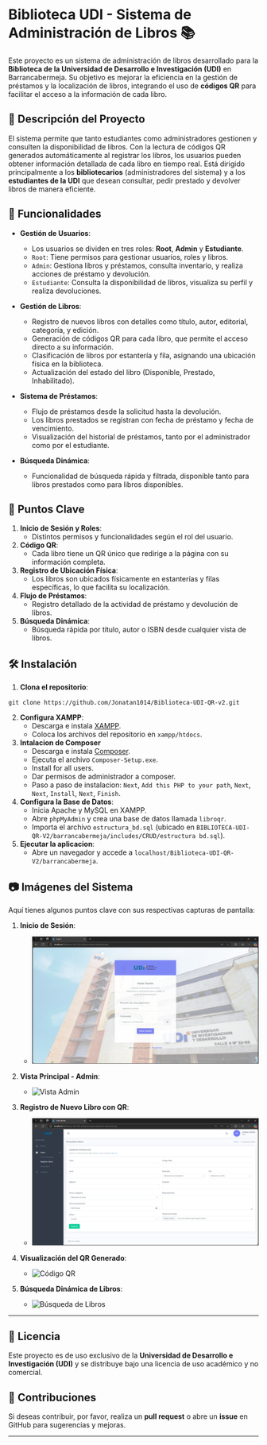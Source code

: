 # Biblioteca UDI - Sistema de Administración de Libros 📚

Este proyecto es un sistema de administración de libros desarrollado para la **Biblioteca de la Universidad de Desarrollo e Investigación (UDI)** en Barrancabermeja. Su objetivo es mejorar la eficiencia en la gestión de préstamos y la localización de libros, integrando el uso de **códigos QR** para facilitar el acceso a la información de cada libro.

## 📌 Descripción del Proyecto

El sistema permite que tanto estudiantes como administradores gestionen y consulten la disponibilidad de libros. Con la lectura de códigos QR generados automáticamente al registrar los libros, los usuarios pueden obtener información detallada de cada libro en tiempo real. Está dirigido principalmente a los **bibliotecarios** (administradores del sistema) y a los **estudiantes de la UDI** que desean consultar, pedir prestado y devolver libros de manera eficiente.

## 🚀 Funcionalidades

- **Gestión de Usuarios**:
  - Los usuarios se dividen en tres roles: **Root**, **Admin** y **Estudiante**.
  - `Root`: Tiene permisos para gestionar usuarios, roles y libros.
  - `Admin`: Gestiona libros y préstamos, consulta inventario, y realiza acciones de préstamo y devolución.
  - `Estudiante`: Consulta la disponibilidad de libros, visualiza su perfil y realiza devoluciones.

- **Gestión de Libros**:
  - Registro de nuevos libros con detalles como título, autor, editorial, categoría, y edición.
  - Generación de códigos QR para cada libro, que permite el acceso directo a su información.
  - Clasificación de libros por estantería y fila, asignando una ubicación física en la biblioteca.
  - Actualización del estado del libro (Disponible, Prestado, Inhabilitado).

- **Sistema de Préstamos**:
  - Flujo de préstamos desde la solicitud hasta la devolución.
  - Los libros prestados se registran con fecha de préstamo y fecha de vencimiento.
  - Visualización del historial de préstamos, tanto por el administrador como por el estudiante.

- **Búsqueda Dinámica**:
  - Funcionalidad de búsqueda rápida y filtrada, disponible tanto para libros prestados como para libros disponibles.

## 🎯 Puntos Clave

1. **Inicio de Sesión y Roles**:
   - Distintos permisos y funcionalidades según el rol del usuario.
2. **Código QR**:
   - Cada libro tiene un QR único que redirige a la página con su información completa.
3. **Registro de Ubicación Física**:
   - Los libros son ubicados físicamente en estanterías y filas específicas, lo que facilita su localización.
4. **Flujo de Préstamos**:
   - Registro detallado de la actividad de préstamo y devolución de libros.
5. **Búsqueda Dinámica**:
   - Búsqueda rápida por título, autor o ISBN desde cualquier vista de libros.

## 🛠 Instalación

1. **Clona el repositorio**: 
```
git clone https://github.com/Jonatan1014/Biblioteca-UDI-QR-v2.git
```
2. **Configura XAMPP**:
   - Descarga e instala [XAMPP](https://sourceforge.net/projects/xampp/files/XAMPP%20Windows/8.2.12/xampp-windows-x64-8.2.12-0-VS16-installer.exe).
   - Coloca los archivos del repositorio en `xampp/htdocs`.
3. **Intalacion de Composer**
   - Descarga e instala [Composer](https://getcomposer.org/download/).
   - Ejecuta el archivo `Composer-Setup.exe`.
   - Install for all users.
   - Dar permisos de administrador a composer.
   - Paso a paso de instalacion: `Next`, `Add this PHP to your path`, `Next`, `Next`, `Install`, `Next`, `Finish`.
3. **Configura la Base de Datos**:
   - Inicia Apache y MySQL en XAMPP.
   - Abre `phpMyAdmin` y crea una base de datos llamada `libroqr`.
   - Importa el archivo `estructura_bd.sql` (ubicado en `BIBLIOTECA-UDI-QR-V2/barrancabermeja/includes/CRUD/estructura bd.sql`).
4. **Ejecutar la aplicacion**:
   - Abre un navegador y accede a `localhost/Biblioteca-UDI-QR-V2/barrancabermeja`.

## 📷 Imágenes del Sistema

Aquí tienes algunos puntos clave con sus respectivas capturas de pantalla:

1. **Inicio de Sesión**:
   - ![Inicio de Sesión](imagesdoc/LogIn.png)

2. **Vista Principal - Admin**:
   - ![Vista Admin](imagesdoc/HomeRoot.png.png)

3. **Registro de Nuevo Libro con QR**:
   - ![Registro de Libro](imagesdoc/BookRegister.png)

4. **Visualización del QR Generado**:
   - ![Código QR](imagesdoc)

5. **Búsqueda Dinámica de Libros**:
   - ![Búsqueda de Libros](imagesdoc)

---

## 📄 Licencia

Este proyecto es de uso exclusivo de la **Universidad de Desarrollo e Investigación (UDI)** y se distribuye bajo una licencia de uso académico y no comercial.

## 🙌 Contribuciones

Si deseas contribuir, por favor, realiza un **pull request** o abre un **issue** en GitHub para sugerencias y mejoras.

--- 

